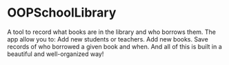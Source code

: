 # OOPSchoolLibrary
A tool to record what books are in the library and who borrows them. The app allow you to:  Add new students or teachers. Add new books. Save records of who borrowed a given book and when. And all of this is built in a beautiful and well-organized way!
